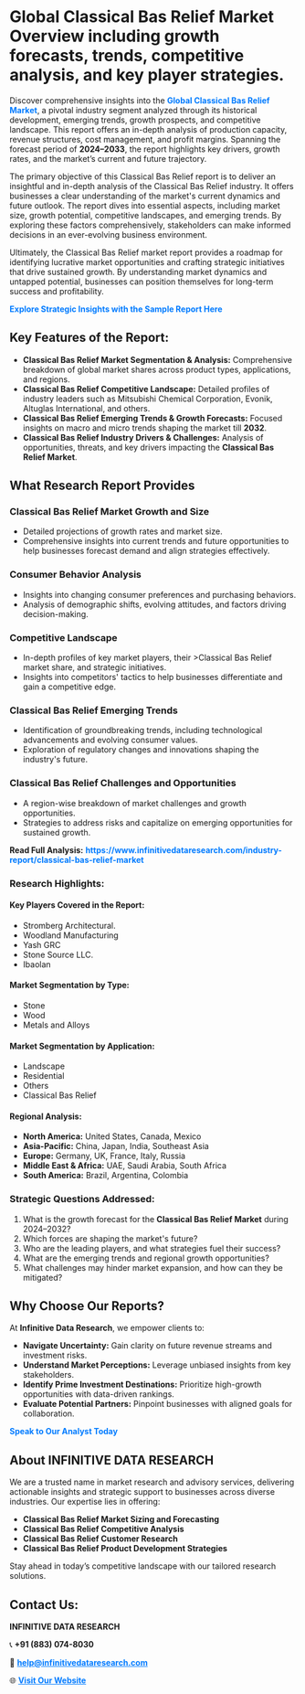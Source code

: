 <h1>Global Classical Bas Relief Market Overview including growth forecasts, trends, competitive analysis, and key player strategies.</h1>
<p>
Discover comprehensive insights into the 
<a href="https://www.infinitivedataresearch.com/industry-report/classical-bas-relief-market" rel="dofollow" style="color: #007BFF; text-decoration: none;"><strong>Global Classical Bas Relief Market</strong></a>, a pivotal industry segment analyzed through its historical development, emerging trends, growth prospects, and competitive landscape. This report offers an in-depth analysis of production capacity, revenue structures, cost management, and profit margins. Spanning the forecast period of <strong>2024–2033</strong>, the report highlights key drivers, growth rates, and the market’s current and future trajectory.
</p>
<p>
The primary objective of this Classical Bas Relief report is to deliver an insightful and in-depth analysis of the Classical Bas Relief industry. It offers businesses a clear understanding of the market's current dynamics and future outlook. The report dives into essential aspects, including market size, growth potential, competitive landscapes, and emerging trends. By exploring these factors comprehensively, stakeholders can make informed decisions in an ever-evolving business environment.
</p>
<p>
Ultimately, the Classical Bas Relief market report provides a roadmap for identifying lucrative market opportunities and crafting strategic initiatives that drive sustained growth. By understanding market dynamics and untapped potential, businesses can position themselves for long-term success and profitability.
</p>
<p>
<a href="https://www.infinitivedataresearch.com/request-sample/reportId=110509" style="color: #007BFF; text-decoration: none;"><strong>Explore Strategic Insights with the Sample Report Here</strong></a>
</p>

<h2>Key Features of the Report:</h2>
<ul>
<li><strong>Classical Bas Relief Market Segmentation & Analysis:</strong> Comprehensive breakdown of global market shares across product types, applications, and regions.</li>
<li><strong>Classical Bas Relief Competitive Landscape:</strong> Detailed profiles of industry leaders such as Mitsubishi Chemical Corporation, Evonik, Altuglas International, and others.</li>
<li><strong>Classical Bas Relief Emerging Trends & Growth Forecasts:</strong> Focused insights on macro and micro trends shaping the market till <strong>2032</strong>.</li>
<li><strong>Classical Bas Relief Industry Drivers & Challenges:</strong> Analysis of opportunities, threats, and key drivers impacting the <strong>Classical Bas Relief Market</strong>.</li>
</ul>

<h2>What Research Report Provides</h2>
<h3>Classical Bas Relief Market Growth and Size</h3>
<ul>
<li>Detailed projections of growth rates and market size.</li>
<li>Comprehensive insights into current trends and future opportunities to help businesses forecast demand and align strategies effectively.</li>
</ul>

<h3>Consumer Behavior Analysis</h3>
<ul>
<li>Insights into changing consumer preferences and purchasing behaviors.</li>
<li>Analysis of demographic shifts, evolving attitudes, and factors driving decision-making.</li>
</ul>

<h3>Competitive Landscape</h3>
<ul>
<li>In-depth profiles of key market players, their >Classical Bas Relief market share, and strategic initiatives.</li>
<li>Insights into competitors' tactics to help businesses differentiate and gain a competitive edge.</li>
</ul>

<h3>Classical Bas Relief Emerging Trends</h3>
<ul>
<li>Identification of groundbreaking trends, including technological advancements and evolving consumer values.</li>
<li>Exploration of regulatory changes and innovations shaping the industry's future.</li>
</ul>

<h3>Classical Bas Relief Challenges and Opportunities</h3>
<ul>
<li>A region-wise breakdown of market challenges and growth opportunities.</li>
<li>Strategies to address risks and capitalize on emerging opportunities for sustained growth.</li>
</ul>
<p><strong>Read Full Analysis:</strong> <a href="https://www.infinitivedataresearch.com/industry-report/classical-bas-relief-market" rel="dofollow" style="color: #007BFF; text-decoration: none;"><strong>https://www.infinitivedataresearch.com/industry-report/classical-bas-relief-market</strong></a></p>
<h3>Research Highlights:</h3>
<h4>Key Players Covered in the Report:</h4>
<ul><li>Stromberg Architectural.</li><li>Woodland Manufacturing</li><li>Yash GRC</li><li>Stone Source LLC.</li><li>Ibaolan</li></ul>
<h4>Market Segmentation by Type:</h4>
<ul><li>Stone</li><li>Wood</li><li>Metals and Alloys</li></ul>
<h4>Market Segmentation by Application:</h4>
<ul><li>Landscape</li><li>Residential</li><li>Others</li><li>Classical Bas Relief</li></ul>

<h4>Regional Analysis:</h4>
<ul>
<li><strong>North America:</strong> United States, Canada, Mexico</li>
<li><strong>Asia-Pacific:</strong> China, Japan, India, Southeast Asia</li>
<li><strong>Europe:</strong> Germany, UK, France, Italy, Russia</li>
<li><strong>Middle East & Africa:</strong> UAE, Saudi Arabia, South Africa</li>
<li><strong>South America:</strong> Brazil, Argentina, Colombia</li>
</ul>

<h3>Strategic Questions Addressed:</h3>
<ol>
<li>What is the growth forecast for the <strong>Classical Bas Relief Market</strong> during 2024–2032?</li>
<li>Which forces are shaping the market's future?</li>
<li>Who are the leading players, and what strategies fuel their success?</li>
<li>What are the emerging trends and regional growth opportunities?</li>
<li>What challenges may hinder market expansion, and how can they be mitigated?</li>
</ol>

<h2>Why Choose Our Reports?</h2>
<p>At <strong>Infinitive Data Research</strong>, we empower clients to:</p>
<ul>
<li><strong>Navigate Uncertainty:</strong> Gain clarity on future revenue streams and investment risks.</li>
<li><strong>Understand Market Perceptions:</strong> Leverage unbiased insights from key stakeholders.</li>
<li><strong>Identify Prime Investment Destinations:</strong> Prioritize high-growth opportunities with data-driven rankings.</li>
<li><strong>Evaluate Potential Partners:</strong> Pinpoint businesses with aligned goals for collaboration.</li>
</ul>
<p><a href="https://www.infinitivedataresearch.com/industry-report/classical-bas-relief-market" rel="dofollow" style="color: #007BFF; text-decoration: none;"><strong>Speak to Our Analyst Today</strong></a></p>

<h2>About INFINITIVE DATA RESEARCH</h2>
<p>We are a trusted name in market research and advisory services, delivering actionable insights and strategic support to businesses across diverse industries. Our expertise lies in offering:</p>
<ul>
<li><strong>Classical Bas Relief Market Sizing and Forecasting</strong></li>
<li><strong>Classical Bas Relief Competitive Analysis</strong></li>
<li><strong>Classical Bas Relief Customer Research</strong></li>
<li><strong>Classical Bas Relief Product Development Strategies</strong></li>
</ul>
<p>Stay ahead in today’s competitive landscape with our tailored research solutions.</p>

<h2>Contact Us:</h2>
<p><strong>INFINITIVE DATA RESEARCH</strong></p>
<p>📞 <strong>+91 (883) 074-8030</strong></p>
<p>📧 <strong><a href="mailto:help@infinitivedataresearch.com" style="color: #007BFF;">help@infinitivedataresearch.com</a></strong></p>
<p>🌐 <strong><a href="https://www.infinitivedataresearch.com" rel="dofollow" style="color: #007BFF;">Visit Our Website</a></strong></p>